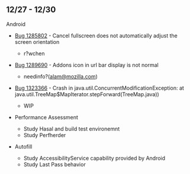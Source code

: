 ## 12/27 - 12/30

Android

- [Bug 1285802](https://bugzilla.mozilla.org/show_bug.cgi?id=1285802) - Cancel fullscreen does not automatically adjust the screen orientation
	- r?wchen

- [Bug 1289690](https://bugzilla.mozilla.org/show_bug.cgi?id=1289690) - Addons icon in url bar display is not normal
	- needinfo?(alam@mozilla.com)

- [Bug 1323366](https://bugzilla.mozilla.org/show_bug.cgi?id=1323366) - Crash in java.util.ConcurrentModificationException: at java.util.TreeMap$MapIterator.stepForward(TreeMap.java))
	- WIP

- Performance Assessment
	- Study Hasal and build test environemnt
	- Study Perfherder

- Autofill
	- Study AccessibilityService capability provided by Android
	- Study Last Pass behavior
